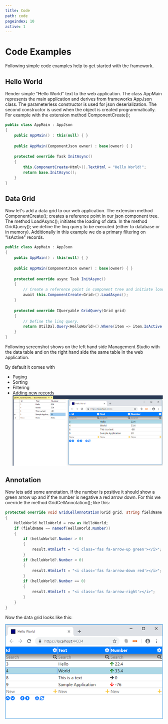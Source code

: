 ```yaml
---
title: Code
path: code
pageindex: 10
active: 1
--- 
```


# Code Examples

Following simple code examples help to get started with the framework.

## Hello World

Render simple "Hello World" text to the web application. The class AppMain represents the main application and derives from frameworks AppJson class. The parameterless constructor is used for json deserialization. The second constructor is used when the object is created programmatically. For example with the extension method ComponentCreate();

```csharp
public class AppMain : AppJson
{
    public AppMain() : this(null) { }

    public AppMain(ComponentJson owner) : base(owner) { }

    protected override Task InitAsync()
    {
        this.ComponentCreate<Html>().TextHtml = "Hello World!";
        return base.InitAsync();
    }
}
```

## Data Grid
Now let's add a data grid to our web application. The extension method ComponentCreate<Grid>(); creates a reference point in our json component tree. The method LoadAsync(); initiates the loading of data. In the method GridQuery(); we define the linq query to be executed (either to database or in memory). Additionally in this example we do a primary filtering on "IsActive" records.

```csharp
public class AppMain : AppJson
{
    public AppMain() : this(null) { }

    public AppMain(ComponentJson owner) : base(owner) { }

    protected override async Task InitAsync()
    {
        // Create a reference point in component tree and initiate loading.
        await this.ComponentCreate<Grid>().LoadAsync(); 
    }

    protected override IQueryable GridQuery(Grid grid)
    {
        // Define the linq query.
        return UtilDal.Query<HelloWorld>().Where(item => item.IsActive == true); 
    }
}
```

Following screenshot shows on the left hand side Management Studio with the data table and on the right hand side the same table in the web application.

By default it comes with

* Paging
* Sorting
* Filtering
* Adding new records
![Data grid](Doc/Grid.png)

## Annotation

Now lets add some annotation. If the number is positive it should show a green arrow up and if the number is negative a red arrow down. For this we override the method GridCellAnnotation(); like this:

```csharp
protected override void GridCellAnnotation(Grid grid, string fieldName, GridRowEnum gridRowEnum, Row row, GridCellAnnotationResult result)
{
    HelloWorld helloWorld = row as HelloWorld;
    if (fieldName == nameof(HelloWorld.Number))
    {
        if (helloWorld?.Number > 0)
        {
            result.HtmlLeft = "<i class='fas fa-arrow-up green'></i>";
        }
        if (helloWorld?.Number < 0)
        {
            result.HtmlLeft = "<i class='fas fa-arrow-down red'></i>";
        }
        if (helloWorld?.Number == 0)
        {
            result.HtmlLeft = "<i class='fas fa-arrow-right'></i>";
        }
    }
}
```

Now the data grid looks like this:

![Data grid with annotation](Doc/GridAnnotation.png)
